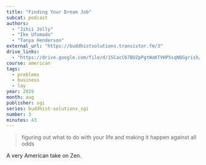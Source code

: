 ```yaml
---
title: "Finding Your Dream Job"
subcat: podcast
authors:
  - "Jihii Jolly"
  - "Ike Ufomado"
  - "Tanya Henderson"
external_url: "https://buddhistsolutions.transistor.fm/3"
drive_links:
  - "https://drive.google.com/file/d/1SCacC67BUZpPgtWaKTVHP5sqNQGgrish/view?usp=drivesdk"
course: american
tags:
  - problems
  - business
  - lay
year: 2019
month: aug
publisher: sgi
series: buddhist-solutions_sgi
number: 3
minutes: 43
---
```


> figuring out what to do with your life and making it happen against all odds

A very American take on Zen.
